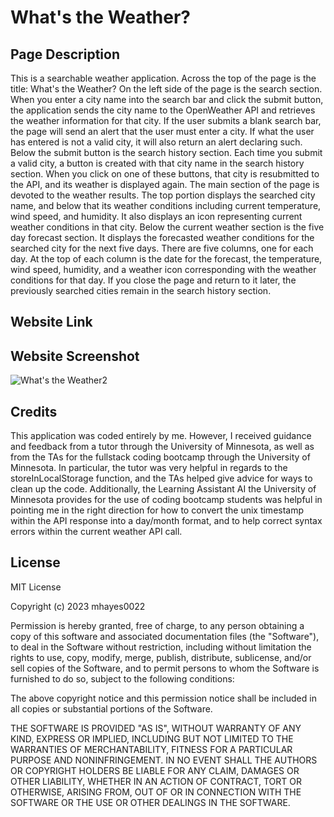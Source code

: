 # What's the Weather?

## Page Description

This is a searchable weather application. Across the top of the page is the title: What's the Weather?
On the left side of the page is the search section. When you enter a city name into the search bar and click the submit button,
the application sends the city name to the OpenWeather API and retrieves the weather information for that city. If the user submits a blank search bar, the page will send an alert that the user must enter a city. If what the user has entered is not a valid city, it will also return an alert declaring such. Below the submit button is the search history section. Each time you submit a valid city, a button is created with that city name in the search history section. When you click on one of these buttons, that city is resubmitted to the API, and its weather is displayed again. The main section of the page is devoted to the weather results. The top portion displays the searched city name, and below that its weather conditions including current temperature, wind speed, and humidity. It also displays an icon representing current weather conditions in that city. Below the current weather section is the five day forecast section. It displays the forecasted weather conditions for the searched city for the next five days. There are five columns, one for each day. At the top of each column is the date for the forecast, the temperature, wind speed, humidity, and a weather icon corresponding with the weather conditions for that day. If you close the page and return to it later, the previously searched cities remain in the search history section.

## Website Link


## Website Screenshot
![What's the Weather2](https://github.com/mhayes0022/challenge6/assets/153241703/e317ee38-d48e-4821-bad9-a9f985d81e8f)


## Credits
This application was coded entirely by me. However, I received guidance and feedback from a tutor through the University of Minnesota, as well as from the TAs for the fullstack coding bootcamp through the University of Minnesota. In particular, the tutor was very helpful in regards to the storeInLocalStorage function, and the TAs helped give advice for ways to clean up the code. Additionally, the Learning Assistant AI the University of Minnesota provides for the use of coding bootcamp students was helpful in pointing me in the right direction for how to convert the unix timestamp within the API response into a day/month format, and to help correct syntax errors within the current weather API call. 

## License

MIT License

Copyright (c) 2023 mhayes0022

Permission is hereby granted, free of charge, to any person obtaining a copy of this software and associated documentation files (the "Software"), to deal in the Software without restriction, including without limitation the rights to use, copy, modify, merge, publish, distribute, sublicense, and/or sell copies of the Software, and to permit persons to whom the Software is furnished to do so, subject to the following conditions:

The above copyright notice and this permission notice shall be included in all copies or substantial portions of the Software.

THE SOFTWARE IS PROVIDED "AS IS", WITHOUT WARRANTY OF ANY KIND, EXPRESS OR IMPLIED, INCLUDING BUT NOT LIMITED TO THE WARRANTIES OF MERCHANTABILITY, FITNESS FOR A PARTICULAR PURPOSE AND NONINFRINGEMENT. IN NO EVENT SHALL THE AUTHORS OR COPYRIGHT HOLDERS BE LIABLE FOR ANY CLAIM, DAMAGES OR OTHER LIABILITY, WHETHER IN AN ACTION OF CONTRACT, TORT OR OTHERWISE, ARISING FROM, OUT OF OR IN CONNECTION WITH THE SOFTWARE OR THE USE OR OTHER DEALINGS IN THE SOFTWARE.



